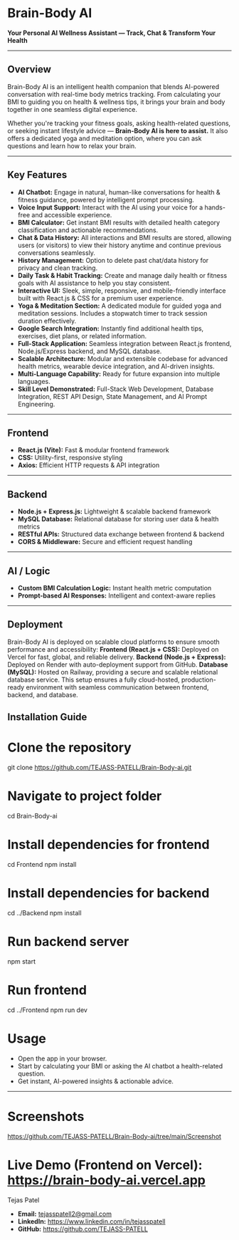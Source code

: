 # Brain-Body AI
**Your Personal AI Wellness Assistant — Track, Chat & Transform Your Health**

---

## Overview
Brain-Body AI is an intelligent health companion that blends AI-powered conversation with real-time body metrics tracking.
From calculating your BMI to guiding you on health & wellness tips, it brings your brain and body together in one seamless digital experience.

Whether you're tracking your fitness goals, asking health-related questions, or seeking instant lifestyle advice — **Brain-Body AI is here to assist.**
It also offers a dedicated yoga and meditation option, where you can ask questions and learn how to relax your brain.

---

## Key Features
- **AI Chatbot:** Engage in natural, human-like conversations for health & fitness guidance, powered by intelligent prompt processing.  
- **Voice Input Support:** Interact with the AI using your voice for a hands-free and accessible experience.  
- **BMI Calculator:** Get instant BMI results with detailed health category classification and actionable recommendations.  
- **Chat & Data History:** All interactions and BMI results are stored, allowing users (or visitors) to view their history anytime and continue previous conversations seamlessly.
- **History Management:** Option to delete past chat/data history for privacy and clean tracking. 
- **Daily Task & Habit Tracking:** Create and manage daily health or fitness goals with AI assistance to help you stay consistent.  
- **Interactive UI:** Sleek, simple, responsive, and mobile-friendly interface built with React.js & CSS for a premium user experience.
- **Yoga & Meditation Section:** A dedicated module for guided yoga and meditation sessions. Includes a stopwatch timer to track session duration effectively.
- **Google Search Integration:** Instantly find additional health tips, exercises, diet plans, or related information.  
- **Full-Stack Application:** Seamless integration between React.js frontend, Node.js/Express backend, and MySQL database.  
- **Scalable Architecture:** Modular and extensible codebase for advanced health metrics, wearable device integration, and AI-driven insights.  
- **Multi-Language Capability:** Ready for future expansion into multiple languages.  
- **Skill Level Demonstrated:** Full-Stack Web Development, Database Integration, REST API Design, State Management, and AI Prompt Engineering.  

---

## Frontend
- **React.js (Vite):** Fast & modular frontend framework  
- **CSS:** Utility-first, responsive styling  
- **Axios:** Efficient HTTP requests & API integration  

---

## Backend
- **Node.js + Express.js:** Lightweight & scalable backend framework  
- **MySQL Database:** Relational database for storing user data & health metrics  
- **RESTful APIs:** Structured data exchange between frontend & backend  
- **CORS & Middleware:** Secure and efficient request handling  

---

## AI / Logic
- **Custom BMI Calculation Logic:** Instant health metric computation  
- **Prompt-based AI Responses:** Intelligent and context-aware replies  

---

## Deployment
Brain-Body AI is deployed on scalable cloud platforms to ensure smooth performance and accessibility:
**Frontend (React.js + CSS):** Deployed on Vercel for fast, global, and reliable delivery.
**Backend (Node.js + Express):** Deployed on Render with auto-deployment support from GitHub.
**Database (MySQL):** Hosted on Railway, providing a secure and scalable relational database service.
This setup ensures a fully cloud-hosted, production-ready environment with seamless communication between frontend, backend, and database.

## Installation Guide

# Clone the repository
git clone https://github.com/TEJASS-PATELL/Brain-Body-ai.git

# Navigate to project folder
cd Brain-Body-ai

# Install dependencies for frontend
cd Frontend
npm install

# Install dependencies for backend
cd ../Backend
npm install

# Run backend server
npm start

# Run frontend
cd ../Frontend
npm run dev


# Usage
- Open the app in your browser.
- Start by calculating your BMI or asking the AI chatbot a health-related question.
- Get instant, AI-powered insights & actionable advice.

---

# Screenshots
https://github.com/TEJASS-PATELL/Brain-Body-ai/tree/main/Screenshot

# Live Demo (Frontend on Vercel): https://brain-body-ai.vercel.app

Tejas Patel
- **Email:** tejasspatell2@gmail.com
- **LinkedIn:** https://www.linkedin.com/in/tejasspatell
- **GitHub:** https://github.com/TEJASS-PATELL

